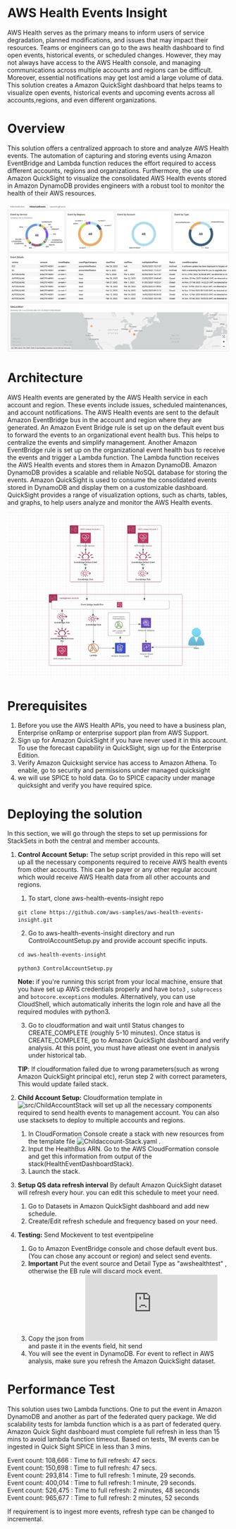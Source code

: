 # AWS Health Events Insight

AWS Health serves as the primary means to inform users of service degradation, planned modifications, and issues that may impact their resources. Teams or engineers can go to the aws health dashboard to find open events, historical events, or scheduled changes. However, they may not always have access to the AWS Health console, and managing communications across multiple accounts and regions can be difficult. Moreover, essential notifications may get lost amid a large volume of data. This solution creates a Amazon QuickSight dashboard that helps teams to visualize open events, historical events and upcoming events across all accounts,regions, and even different organizations.  

# Overview

This solution offers a centralized approach to store and analyze AWS Health events. The automation of capturing and storing events using Amazon EventBridge and Lambda function reduces the effort required to access different accounts, regions and organizations. Furthermore, the use of Amazon QuickSight to visualize the consolidated AWS Health events stored in Amazon DynamoDB provides engineers with a robust tool to monitor the health of their AWS resources. 

![ALT](img/sampleHistorical.jpeg)

# Architecture

AWS Health events are generated by the AWS Health service in each account and region. These events include issues, scheduled maintenances, and account notifications. The AWS Health events are sent to the default Amazon EventBridge bus in the account and region where they are generated. An Amazon Event Bridge rule is set up on the default event bus to forward the events to an organizational event health bus. This helps to centralize the events and simplify management. Another Amazon EventBridge rule is set up on the organizational event health bus to receive the events and trigger a Lambda function. The Lambda function receives the AWS Health events and stores them in Amazon DynamoDB. Amazon DynamoDB provides a scalable and reliable NoSQL database for storing the events. Amazon QuickSight is used to consume the consolidated events stored in DynamoDB and display them on a customizable dashboard. QuickSight provides a range of visualization options, such as charts, tables, and graphs, to help users analyze and monitor the AWS Health events.

 ![ALT](img/awshealtheventQS-archDiag.jpg)

# Prerequisites

1. Before you use the AWS Health APIs, you need to have a business plan, Enterprise onRamp or enterprise support plan from AWS Support.
2. Sign up for Amazon QuickSight if you have never used it in this account. To use the forecast capability in QuickSight, sign up for the Enterprise Edition.
3. Verify Amazon Quicksight service has access to Amazon Athena. To enable, go to security and permissions under managed quicksight
4. we will use SPICE to hold data. Go to SPICE capacity under manage quicksight and verify you have required spice.

# Deploying the solution

In this section, we will go through the steps to set up permissions for StackSets in both the central and member accounts.

1. **Control Account Setup:** The setup script provided in this repo will set up all the necessary components required to receive AWS health events from other accounts. This can be payer or any other regular account which would receive AWS Health data from all other accounts and regions. 

    1. To start, clone aws-health-events-insight repo

    `git clone https://github.com/aws-samples/aws-health-events-insight.git`

    2. Go to aws-health-events-insight directory and run ControlAccountSetup.py and provide account specific inputs.

    `cd aws-health-events-insight`

    `python3 ControlAccountSetup.py`

    **Note:** if you're running this script from your local machine, ensure that you have set up AWS credentials properly and have `boto3` , `subprocess` and `botocore.exceptions`  modules. Alternatively, you can use CloudShell, which automatically inherits the login role and have all the required modules with python3.

    3. Go to cloudformation and wait until Status changes to CREATE_COMPLETE (roughly 5-10 minutes). Once status is CREATE_COMPLETE, go to Amazon QuickSight dashboard and verify analysis. At this point, you must have atleast one event in analysis under historical tab.

    **TIP**: If cloudformation failed due to wrong parameters(such as wrong Amazon QuickSight principal etc), rerun step 2 with correct parameters, This would update failed stack.

2. **Child Account Setup:** Cloudformation template in ![src/ChildAccountStack](https://github.com/aws-samples/aws-health-events-insight/blob/main/src/ChildAccountStack) will set up all the necessary components required to send health events to management account. You can also use stacksets to deploy to multiple accounts and regions.

    1. In CloudFormation Console create a stack with new resources from the template file ![Childaccount-Stack.yaml](https://github.com/aws-samples/aws-health-events-insight/blob/main/src/ChildAccountStack/childaccount-stack.yaml) .
    2. Input the HealthBus ARN. Go to the AWS CloudFormation console and get this information from output of the stack(HealthEventDashboardStack).
    3. Launch the stack.

3. **Setup QS data refresh interval** By default Amazon QuickSight dataset will refresh every hour. you can edit this schedule to meet your need.

    1. Go to Datasets in Amazon QuickSight dashboard and add new schedule.
    2. Create/Edit refresh schedule and frequency based on your need.

4. **Testing:** Send Mockevent to test eventpipeline

    1. Go to Amazon EventBridge console and chose default event bus. (You can chose any account or region) and select send events.
    2. **Important** Put the event source and Detail Type as "awshealthtest" , otherwise the EB rule will discard mock event.
    3. Copy the json from ![MockEvent.json](https://github.com/aws-samples/aws-health-events-insight/blob/main/src/MockEvent.json) and paste it in the events field, hit send
    4. You will see the event in DynamoDB. For event to reflect in AWS analysis, make sure you refresh the Amazon QuickSight dataset.

# Performance Test

This solution uses two Lambda functions. One to put the event in Amazon DynamoDB and another as part of the federated query package. We did scalability tests for lambda function which is a as part of federated query. Amazon Quick Sight dashboard must complete full refresh in less than 15 mins to avoid lambda function timeout. Based on tests, 1M events can be ingested in Quick Sight SPICE in less than 3 mins.

Event count: 108,666 : Time to full refresh: 47 secs.<br>
Event count: 150,698 : Time to full refresh: 47 secs.<br>
Event count: 293,814 : Time to full refresh: 1 minute, 29 seconds.<br>
Event count: 400,014 : Time to full refresh: 1 minute, 29 seconds.<br>
Event count: 526,475 : Time to full refresh: 2 minutes, 48 seconds<br>
Event count: 965,677 : Time to full refresh: 2 minutes, 52 seconds<br>

If requirement is to ingest more events, refresh type can be changed to incremental. 
